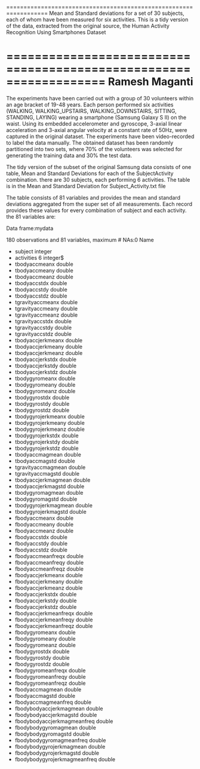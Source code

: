==================================================================
Mean and Standard deviations for a set of 30 subjects, each of whom have been measured for six activities. This is a tidy version of the data, extracted from the original source, the Human Activity Recognition Using Smartphones Dataset

==================================================================
Ramesh Maganti
==================================================================

The experiments have been carried out with a group of 30 volunteers within an age bracket of 19-48 years. Each person performed six activities (WALKING, WALKING_UPSTAIRS, WALKING_DOWNSTAIRS, SITTING, STANDING, LAYING) wearing a smartphone (Samsung Galaxy S II) on the waist. Using its embedded accelerometer and gyroscope, 3-axial linear acceleration and 3-axial angular velocity at a constant rate of 50Hz, were captured in the original dataset. The experiments have been video-recorded to label the data manually. The obtained dataset has been randomly partitioned into two sets, where 70% of the volunteers was selected for generating the training data and 30% the test data. 

The tidy version of the subset of the original Samsung data consists of one table, Mean and Standard Deviations for each of the SubjectActivity combination. there are 30 subjects, each performing 6 activities. The table is in the Mean and Standard Deviation for Subject_Activity.txt file

The table consists of 81 variables and provides the mean and standard deviations aggregated from the super set of all measurements. Each record provides these values for every combination of subject and each activity. the 81 variables are:

Data frame:mydata

180 observations and 81 variables, maximum # NAs:0
Name


- subject				integer
- activities	6		integer$
- tbodyaccmeanx		double
- tbodyaccmeany		double
- tbodyaccmeanz		double
- tbodyaccstdx		double
- tbodyaccstdy		double
- tbodyaccstdz		double
- tgravityaccmeanx		double
- tgravityaccmeany		double
- tgravityaccmeanz		double
- tgravityaccstdx		double
- tgravityaccstdy		double
- tgravityaccstdz		double
- tbodyaccjerkmeanx		double
- tbodyaccjerkmeany		double
- tbodyaccjerkmeanz		double
- tbodyaccjerkstdx		double
- tbodyaccjerkstdy		double
- tbodyaccjerkstdz		double
- tbodygyromeanx		double
- tbodygyromeany		double
- tbodygyromeanz		double
- tbodygyrostdx		double
- tbodygyrostdy		double
- tbodygyrostdz		double
- tbodygyrojerkmeanx		double
- tbodygyrojerkmeany		double
- tbodygyrojerkmeanz		double
- tbodygyrojerkstdx		double
- tbodygyrojerkstdy		double
- tbodygyrojerkstdz		double
- tbodyaccmagmean		double
- tbodyaccmagstd		double
- tgravityaccmagmean		double
- tgravityaccmagstd		double
- tbodyaccjerkmagmean		double
- tbodyaccjerkmagstd		double
- tbodygyromagmean		double
- tbodygyromagstd		double
- tbodygyrojerkmagmean		double
- tbodygyrojerkmagstd		double
- fbodyaccmeanx		double
- fbodyaccmeany		double
- fbodyaccmeanz		double
- fbodyaccstdx		double
- fbodyaccstdy		double
- fbodyaccstdz		double
- fbodyaccmeanfreqx		double
- fbodyaccmeanfreqy		double
- fbodyaccmeanfreqz		double
- fbodyaccjerkmeanx		double
- fbodyaccjerkmeany		double
- fbodyaccjerkmeanz		double
- fbodyaccjerkstdx		double
- fbodyaccjerkstdy		double
- fbodyaccjerkstdz		double
- fbodyaccjerkmeanfreqx		double
- fbodyaccjerkmeanfreqy		double
- fbodyaccjerkmeanfreqz		double
- fbodygyromeanx		double
- fbodygyromeany		double
- fbodygyromeanz		double
- fbodygyrostdx		double
- fbodygyrostdy		double
- fbodygyrostdz		double
- fbodygyromeanfreqx		double
- fbodygyromeanfreqy		double
- fbodygyromeanfreqz		double
- fbodyaccmagmean		double
- fbodyaccmagstd		double
- fbodyaccmagmeanfreq		double
- fbodybodyaccjerkmagmean		double
- fbodybodyaccjerkmagstd		double
- fbodybodyaccjerkmagmeanfreq		double
- fbodybodygyromagmean		double
- fbodybodygyromagstd		double
- fbodybodygyromagmeanfreq		double
- fbodybodygyrojerkmagmean		double
- fbodybodygyrojerkmagstd		double
- fbodybodygyrojerkmagmeanfreq		double
